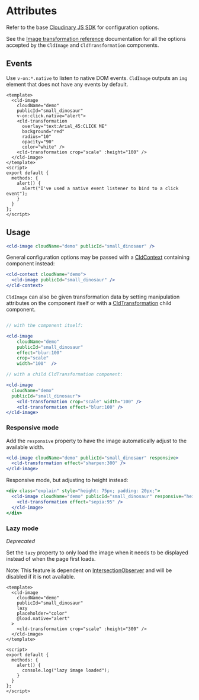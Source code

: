 # Attributes

Refer to the base [Cloudinary JS SDK](https://github.com/cloudinary/cloudinary_js#configuration) for configuration options.

See the [Image transformation reference](https://cloudinary.com/documentation/image_transformation_reference) documentation for all the options accepted by the `CldImage` and `CldTransformation` components.


## Events

Use `v-on:*.native` to listen to native DOM events. `CldImage` outputs an `img` element that does not have any events by default.

```vue
<template>
  <cld-image
    cloudName="demo"
    publicId="small_dinosaur"
    v-on:click.native="alert">
    <cld-transformation
      overlay="text:Arial_45:CLICK ME"
      background="red"
      radius="10"
      opacity="90"
      color="white" />
    <cld-transformation crop="scale" :height="100" />
  </cld-image>
</template>
<script>
export default {
  methods: {
    alert() {
      alert("I've used a native event listener to bind to a click event");
    }
  }
};
</script>
```

## Usage

```jsx
<cld-image cloudName="demo" publicId="small_dinosaur" />
```

General configuration options may be passed with a [CldContext](#cldcontext) containing component instead:

```jsx
<cld-context cloudName="demo">
  <cld-image publicId="small_dinosaur" />
</cld-context>
```

`CldImage` can also be given transformation data by setting manipulation attributes on the component itself or with a [CldTransformation](#cldtransformation) child component.

```jsx

// with the component itself:

<cld-image
    cloudName="demo"
    publicId="small_dinosaur"
    effect="blur:100"
    crop="scale"
    width="100"  />

// with a child CldTransformation component:

<cld-image 
  cloudName="demo" 
  publicId="small_dinosaur">
    <cld-transformation crop="scale" width="100" />
    <cld-transformation effect="blur:100" />
</cld-image>

```


### Responsive mode

Add the `responsive` property to have the image automatically adjust to the available width.

```jsx
<cld-image cloudName="demo" publicId="small_dinosaur" responsive>
  <cld-transformation effect="sharpen:300" />
</cld-image>
```

Responsive mode, but adjusting to height instead:

```jsx
<div class="explain" style="height: 75px; padding: 20px;">
  <cld-image cloudName="demo" publicId="small_dinosaur" responsive="height">
    <cld-transformation effect="sepia:95" />
  </cld-image>
</div>
```

### Lazy mode

*Deprecated*

Set the `lazy` property to only load the image when it needs to be displayed instead of when the page first loads.

Note: This feature is dependent on [IntersectionObserver](https://developer.mozilla.org/en-US/docs/Web/API/IntersectionObserver) and will be disabled if it is not available.

```vue
<template>
  <cld-image
    cloudName="demo"
    publicId="small_dinosaur"
    lazy
    placeholder="color"
    @load.native="alert"
  >
    <cld-transformation crop="scale" :height="300" />
  </cld-image>
</template>

<script>
export default {
  methods: {
    alert() {
      console.log("lazy image loaded");
    }
  }
};
</script>
```
